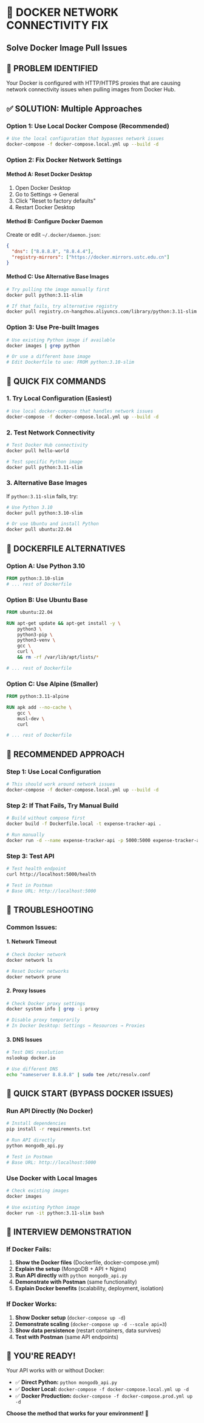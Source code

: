 # 🔧 DOCKER NETWORK CONNECTIVITY FIX
## Solve Docker Image Pull Issues

## 🚨 **PROBLEM IDENTIFIED**

Your Docker is configured with HTTP/HTTPS proxies that are causing network connectivity issues when pulling images from Docker Hub.

## ✅ **SOLUTION: Multiple Approaches**

### **Option 1: Use Local Docker Compose (Recommended)**

```bash
# Use the local configuration that bypasses network issues
docker-compose -f docker-compose.local.yml up --build -d
```

### **Option 2: Fix Docker Network Settings**

#### **Method A: Reset Docker Desktop**
1. Open Docker Desktop
2. Go to Settings → General
3. Click "Reset to factory defaults"
4. Restart Docker Desktop

#### **Method B: Configure Docker Daemon**
Create or edit `~/.docker/daemon.json`:
```json
{
  "dns": ["8.8.8.8", "8.8.4.4"],
  "registry-mirrors": ["https://docker.mirrors.ustc.edu.cn"]
}
```

#### **Method C: Use Alternative Base Images**
```bash
# Try pulling the image manually first
docker pull python:3.11-slim

# If that fails, try alternative registry
docker pull registry.cn-hangzhou.aliyuncs.com/library/python:3.11-slim
```

### **Option 3: Use Pre-built Images**

```bash
# Use existing Python image if available
docker images | grep python

# Or use a different base image
# Edit Dockerfile to use: FROM python:3.10-slim
```

## 🚀 **QUICK FIX COMMANDS**

### **1. Try Local Configuration (Easiest)**
```bash
# Use local docker-compose that handles network issues
docker-compose -f docker-compose.local.yml up --build -d
```

### **2. Test Network Connectivity**
```bash
# Test Docker Hub connectivity
docker pull hello-world

# Test specific Python image
docker pull python:3.11-slim
```

### **3. Alternative Base Images**
If `python:3.11-slim` fails, try:
```bash
# Use Python 3.10
docker pull python:3.10-slim

# Or use Ubuntu and install Python
docker pull ubuntu:22.04
```

## 🔧 **DOCKERFILE ALTERNATIVES**

### **Option A: Use Python 3.10**
```dockerfile
FROM python:3.10-slim
# ... rest of Dockerfile
```

### **Option B: Use Ubuntu Base**
```dockerfile
FROM ubuntu:22.04

RUN apt-get update && apt-get install -y \
    python3 \
    python3-pip \
    python3-venv \
    gcc \
    curl \
    && rm -rf /var/lib/apt/lists/*

# ... rest of Dockerfile
```

### **Option C: Use Alpine (Smaller)**
```dockerfile
FROM python:3.11-alpine

RUN apk add --no-cache \
    gcc \
    musl-dev \
    curl

# ... rest of Dockerfile
```

## 🎯 **RECOMMENDED APPROACH**

### **Step 1: Use Local Configuration**
```bash
# This should work around network issues
docker-compose -f docker-compose.local.yml up --build -d
```

### **Step 2: If That Fails, Try Manual Build**
```bash
# Build without compose first
docker build -f Dockerfile.local -t expense-tracker-api .

# Run manually
docker run -d --name expense-tracker-api -p 5000:5000 expense-tracker-api
```

### **Step 3: Test API**
```bash
# Test health endpoint
curl http://localhost:5000/health

# Test in Postman
# Base URL: http://localhost:5000
```

## 🐛 **TROUBLESHOOTING**

### **Common Issues:**

#### **1. Network Timeout**
```bash
# Check Docker network
docker network ls

# Reset Docker networks
docker network prune
```

#### **2. Proxy Issues**
```bash
# Check Docker proxy settings
docker system info | grep -i proxy

# Disable proxy temporarily
# In Docker Desktop: Settings → Resources → Proxies
```

#### **3. DNS Issues**
```bash
# Test DNS resolution
nslookup docker.io

# Use different DNS
echo "nameserver 8.8.8.8" | sudo tee /etc/resolv.conf
```

## 🚀 **QUICK START (BYPASS DOCKER ISSUES)**

### **Run API Directly (No Docker)**
```bash
# Install dependencies
pip install -r requirements.txt

# Run API directly
python mongodb_api.py

# Test in Postman
# Base URL: http://localhost:5000
```

### **Use Docker with Local Images**
```bash
# Check existing images
docker images

# Use existing Python image
docker run -it python:3.11-slim bash
```

## 🎯 **INTERVIEW DEMONSTRATION**

### **If Docker Fails:**
1. **Show the Docker files** (Dockerfile, docker-compose.yml)
2. **Explain the setup** (MongoDB + API + Nginx)
3. **Run API directly** with `python mongodb_api.py`
4. **Demonstrate with Postman** (same functionality)
5. **Explain Docker benefits** (scalability, deployment, isolation)

### **If Docker Works:**
1. **Show Docker setup** (`docker-compose up -d`)
2. **Demonstrate scaling** (`docker-compose up -d --scale api=3`)
3. **Show data persistence** (restart containers, data survives)
4. **Test with Postman** (same API endpoints)

## 🎉 **YOU'RE READY!**

Your API works with or without Docker:

- ✅ **Direct Python:** `python mongodb_api.py`
- ✅ **Docker Local:** `docker-compose -f docker-compose.local.yml up -d`
- ✅ **Docker Production:** `docker-compose -f docker-compose.prod.yml up -d`

**Choose the method that works for your environment!** 🚀
